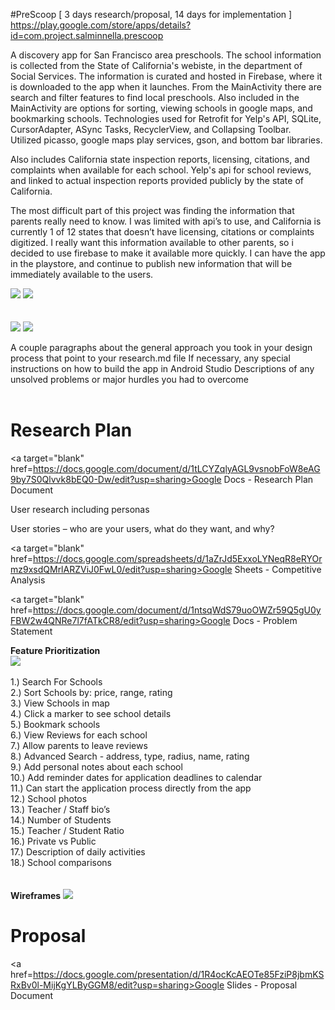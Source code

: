 #PreScoop
[ 3 days research/proposal, 14 days for implementation ] <br>
https://play.google.com/store/apps/details?id=com.project.salminnella.prescoop

A discovery app for San Francisco area preschools.  The school information is collected from the State of California's webiste, in the department of Social Services.  The information is curated and hosted in Firebase, where it is downloaded to the app when it launches. From the MainActivity there are search and filter features to find local preschools. Also included in the MainActivity are options for sorting, viewing schools in google maps, and bookmarking schools.
Technologies used for Retrofit for Yelp's API, SQLite, CursorAdapter, ASync Tasks, RecyclerView, and Collapsing Toolbar.  
Utilized picasso, google maps play services, gson, and bottom bar libraries.

Also includes California state inspection reports, licensing, citations, and complaints when available for each school. Yelp's api for school reviews, and linked to actual inspection reports provided publicly by the state of
California.  

The most difficult part of this project was finding the information that parents really
need to know. I was limited with api’s to use, and California is currently 1 of 12 states that
doesn’t have licensing, citations or complaints digitized.  I really want this information available
to other parents, so i decided to use firebase to make it available more quickly.  I can have the
app in the playstore, and continue to publish new information that will be immediately available
to the users.

<section>
<img src="https://github.com/salminnella/PreScoop/blob/master/images/prescoop_main_screen.png" />
<img src="https://github.com/salminnella/PreScoop/blob/master/images/prescoop_details_screen.png" />
</section>
<br><br>
<section>
<img src="https://github.com/salminnella/PreScoop/blob/master/images/prescoop_maps_screen.png" />
<img src="https://github.com/salminnella/PreScoop/blob/master/images/prescoop_yelp_webview_screen.png" />
</section>

A couple paragraphs about the general approach you took in your design process that point to your research.md file
If necessary, any special instructions on how to build the app in Android Studio
Descriptions of any unsolved problems or major hurdles you had to overcome
<br><br>

# Research Plan<br>
<a target="blank" href=https://docs.google.com/document/d/1tLCYZqlyAGL9vsnobFoW8eAG9by7S0Qlvvk8bEQ0-Dw/edit?usp=sharing>Google Docs - Research Plan Document</a>

User research including personas

User stories – who are your users, what do they want, and why?

<a target="blank" href=https://docs.google.com/spreadsheets/d/1aZrJd5ExxoLYNeqR8eRYOrmz9xsdQMrlARZViJ0FwL0/edit?usp=sharing>Google Sheets - Competitive Analysis</a>

<a target="blank" href=https://docs.google.com/document/d/1ntsqWdS79uoOWZr59Q5gU0yFBW2w4QNRe7l7fATkCR8/edit?usp=sharing>Google Docs - Problem Statement</a>

<b>Feature Prioritization</b><br>
<img src="https://github.com/salminnella/PreScoop/blob/master/images/FeaturePrioritization.jpg" />
<br><br>
  1.) Search For Schools<br>
  2.) Sort Schools by: price, range, rating<br>
  3.) View Schools in map<br>
  4.) Click a marker to see school details<br>
  5.) Bookmark schools<br>
  6.) View Reviews for each school<br>
  7.) Allow parents to leave reviews<br>
  8.) Advanced Search - address, type, radius, name, rating<br>
  9.) Add personal notes about each school<br>
  10.) Add reminder dates for application deadlines to calendar<br>
  11.) Can start the application process directly from the app<br>
  12.) School photos<br>
  13.) Teacher / Staff bio’s<br>
  14.) Number of Students<br>
  15.) Teacher / Student Ratio<br>
  16.) Private vs Public<br>
  17.) Description of daily activities<br>
  18.) School comparisons<br>
<br><br>
<b>Wireframes</b>
<img src="https://github.com/salminnella/PreScoop/blob/master/images/WireFrames.png" />


# Proposal

<a href=https://docs.google.com/presentation/d/1R4ocKcAEOTe85FziP8jbmKSRxBv0l-MijKgYLByGGM8/edit?usp=sharing>Google Slides - Proposal Document</a>
